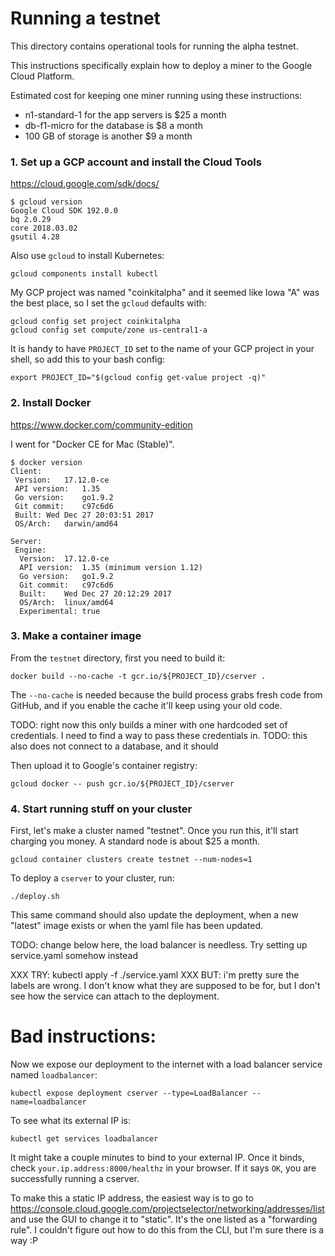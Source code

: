 # Running a testnet

This directory contains operational tools for running the alpha testnet.

This instructions specifically explain how to deploy a miner to the Google Cloud Platform.

Estimated cost for keeping one miner running using these instructions:
* n1-standard-1 for the app servers is $25 a month
* db-f1-micro for the database is $8 a month
* 100 GB of storage is another $9 a month

### 1. Set up a GCP account and install the Cloud Tools

https://cloud.google.com/sdk/docs/

```
$ gcloud version
Google Cloud SDK 192.0.0
bq 2.0.29
core 2018.03.02
gsutil 4.28
```

Also use `gcloud` to install Kubernetes:

```
gcloud components install kubectl
```

My GCP project was named "coinkitalpha" and it seemed like Iowa "A" was the best place, so
I set the `gcloud` defaults with:

```
gcloud config set project coinkitalpha
gcloud config set compute/zone us-central1-a
```

It is handy to have `PROJECT_ID` set to the name of your GCP project in your shell,
so add this to your bash config:

```
export PROJECT_ID="$(gcloud config get-value project -q)"
```

### 2. Install Docker

https://www.docker.com/community-edition

I went for "Docker CE for Mac (Stable)".

```
$ docker version
Client:
 Version:	17.12.0-ce
 API version:	1.35
 Go version:	go1.9.2
 Git commit:	c97c6d6
 Built:	Wed Dec 27 20:03:51 2017
 OS/Arch:	darwin/amd64

Server:
 Engine:
  Version:	17.12.0-ce
  API version:	1.35 (minimum version 1.12)
  Go version:	go1.9.2
  Git commit:	c97c6d6
  Built:	Wed Dec 27 20:12:29 2017
  OS/Arch:	linux/amd64
  Experimental:	true
```

### 3. Make a container image

From the `testnet` directory, first you need to build it:

```
docker build --no-cache -t gcr.io/${PROJECT_ID}/cserver .
```

The `--no-cache` is needed because the build process grabs fresh code from GitHub, and
if you enable the cache it'll keep using your old code.

TODO: right now this only builds a miner with one hardcoded set of credentials. I need
to find a way to pass these credentials in.
TODO: this also does not connect to a database, and it should

Then upload it to Google's container registry:

```
gcloud docker -- push gcr.io/${PROJECT_ID}/cserver
```

### 4. Start running stuff on your cluster

First, let's make a cluster named "testnet". Once you run this, it'll
start charging you money. A standard node is about $25 a month.

```
gcloud container clusters create testnet --num-nodes=1
```

To deploy a `cserver` to your cluster, run:

```
./deploy.sh
```

This same command should also update the deployment, when a new
"latest" image exists or when the yaml file has been updated.

TODO: change below here, the load balancer is needless. Try setting up
service.yaml somehow instead


XXX TRY:
kubectl apply -f ./service.yaml
XXX BUT:
i'm pretty sure the labels are wrong. I don't know what they are
supposed to be for, but I don't see how the service can attach to the deployment.

# Bad instructions:

Now we expose our deployment to the internet with a
load balancer service named `loadbalancer`:

```
kubectl expose deployment cserver --type=LoadBalancer --name=loadbalancer
```

To see what its external IP is:

```
kubectl get services loadbalancer
```

It might take a couple minutes to bind to your external IP. Once it binds,
check `your.ip.address:8000/healthz` in your browser. If it says `OK`,
you are successfully running a cserver.

To make this a static IP address, the easiest way is to go to
https://console.cloud.google.com/projectselector/networking/addresses/list
and use the GUI to change it to "static". It's the one listed as a
"forwarding rule". I couldn't figure out how to
do this from the CLI, but I'm sure there is a way :P

